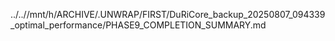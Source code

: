 ../..//mnt/h/ARCHIVE/.UNWRAP/FIRST/DuRiCore_backup_20250807_094339_optimal_performance/PHASE9_COMPLETION_SUMMARY.md